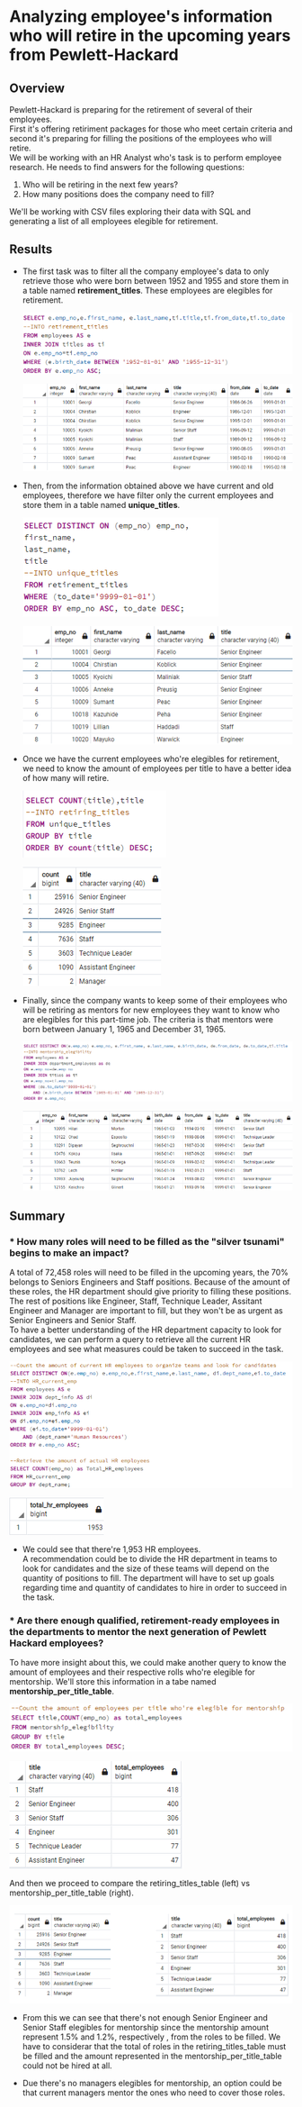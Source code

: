 # Analyzing employee's information who will retire in the upcoming years from Pewlett-Hackard

## Overview

Pewlett-Hackard is preparing for the retirement of several of their employees.<br/>
First it's offering retiriment packages for those who meet certain criteria and second it's preparing for filling the positions of the employees who will retire.<br/>
We will be working with an HR Analyst who's task is to perform employee research. He needs to find answers for the following questions:

1. Who will be retiring in the next few years?
2. How many positions does the company need to fill?

We'll be working with CSV files exploring their data with SQL and generating a list of all employees elegible for retirement.

## Results

* The first task was to filter all the company employee's data to only retrieve those who were born between 1952 and 1955 and store them in a table named __retirement_titles__. These employees are elegibles for retirement.

    ![](resources/retirement_title_code.png)

    ![](resources/retirement_title_table.png)

* Then, from the information obtained above we have current and old employees, therefore we have filter only the current employees and store them in a table named __unique_titles__.

    ![](resources/unique_title_code.png)

    ![](resources/unique_title_table.png)

* Once we have the current employees who're elegibles for retirement, we need to know the amount of employees per title to have a better idea of how many will retire.

    ![](resources/retiring_titles_code.png)

    ![](resources/retiring_titles_table.png)

* Finally, since the company wants to keep some of their employees who will be retiring as mentors for new employees they want to know who are elegibles for this part-time job. The criteria is that mentors were born between January 1, 1965 and December 31, 1965.

    ![](resources/mentorship_elegibility_code.png)

    ![](resources/mentorship_elegibility_table.png)

## Summary

### * How many roles will need to be filled as the "silver tsunami" begins to make an impact?

A total of 72,458 roles will need to be filled in the upcoming years, the 70% belongs to Seniors Engineers and Staff positions. Because of the amount of these roles, the HR department should give priority to filling these positions.<br/>
The rest of positions like Engineer, Staff, Technique Leader, Assitant Engineer and Manager are important to fill, but they won't be as urgent as Senior Engineers and Senior Staff.<br/>
To have a better understanding of the HR department capacity to look for candidates, we can perform a query to retrieve all the current HR employees and see what measures could be taken to succeed in the task.

![](resources/current_hr_emp.png)

![](resources/count_hr.png)

- We could see that there're 1,953 HR employees.<br/>
A recommendation could be to divide the HR department in teams to look for candidates and the size of these teams will depend on the quantity of positions to fill. The department will have to set up goals regarding time and quantity of candidates to hire in order to succeed in the task.

### * Are there enough qualified, retirement-ready employees in the departments to mentor the next generation of Pewlett Hackard employees?

To have more insight about this, we could make another query to know the amount of employees and their respective rolls who're elegible for mentorship. We'll store this information in a tabe named __mentorship_per_title_table__.

![](resources/mentorship_per_title_code.png)

![](resources/mentorship_per_title_table.png)

And then we proceed to compare the retiring_titles_table (left) vs mentorship_per_title_table (right).

![](resources/ret_vs_ment.png)

- From this we can see that there's not enough Senior Engineer and Senior Staff elegibles for mentorship since the mentorship amount represent  1.5% and 1.2%, respectively , from the roles to be filled. We have to considerar that the total of roles in the retiring_titles_table must be filled and the amount represented in the mentorship_per_title_table could not be hired at all. 

- Due there's no managers elegibles for mentorship, an option could be that current managers mentor the ones who need to cover those roles.



